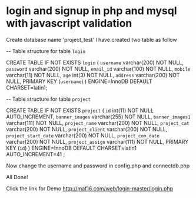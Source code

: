 # login and signup in php and mysql with javascript validation
Create database name 'project_test'
I have created two table as follow

-- Table structure for table `login`

CREATE TABLE IF NOT EXISTS `login` (
  `username` varchar(200) NOT NULL,
  `password` varchar(200) NOT NULL,
  `email_id` varchar(100) NOT NULL,
  `mobile` varchar(11) NOT NULL,
  `age` int(3) NOT NULL,
  `address` varchar(200) NOT NULL,
  PRIMARY KEY (`username`)
) ENGINE=InnoDB DEFAULT CHARSET=latin1;


-- Table structure for table `project`

CREATE TABLE IF NOT EXISTS `project` (
  `id` int(11) NOT NULL AUTO_INCREMENT,
  `banner_images` varchar(255) NOT NULL,
  `banner_images1` varchar(111) NOT NULL,
  `project_name` varchar(200) NOT NULL,
  `project_cat` varchar(200) NOT NULL,
  `project_client` varchar(200) NOT NULL,
  `project_start_date` varchar(200) NOT NULL,
  `project_com_date` varchar(200) NOT NULL,
  `project_assign` varchar(111) NOT NULL,
  PRIMARY KEY (`id`)
) ENGINE=InnoDB  DEFAULT CHARSET=latin1 AUTO_INCREMENT=41 ;

Now change the username and password in config.php and connectdb.php

All Done!

Click the link for Demo
http://maf16.com/web/login-master/login.php
